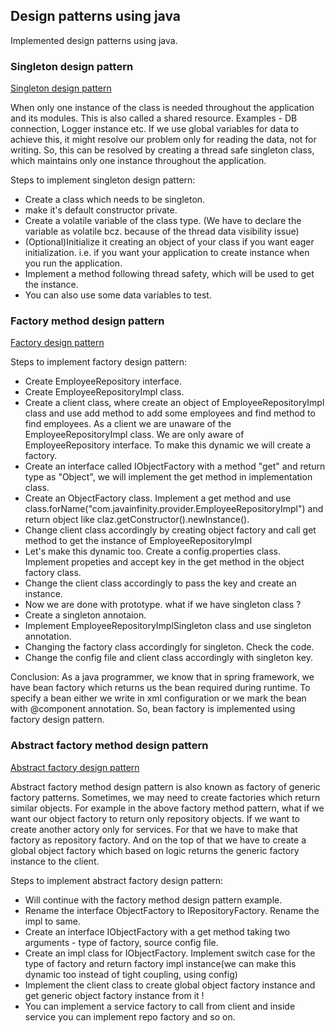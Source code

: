 ## Design patterns using java
Implemented design patterns using java.

### Singleton design pattern
[Singleton design pattern](https://github.com/ayon-das/design-patterns-using-java/tree/main/singleton-design-pattern)

When only one instance of the class is needed throughout the application and its modules. This is also called a shared resource.
Examples - DB connection, Logger instance etc. If we use global variables for data to achieve this, it might resolve our problem
only for reading the data, not for writing. So, this can be resolved by creating a thread safe singleton class, which maintains only one instance throughout the application.

Steps to implement singleton design pattern:
- Create a class which needs to be singleton.
- make it's default constructor private.
- Create a volatile variable of the class type. (We have to declare the variable as volatile bcz. because of the thread data visibility issue)
- (Optional)Initialize it creating an object of your class if you want eager initialization. i.e. if you want your application to create instance when you run the application.
- Implement a method following thread safety, which will be used to get the instance.
- You can also use some data variables to test.

### Factory method design pattern
[Factory design pattern](https://github.com/ayon-das/design-patterns-using-java/tree/main/factory-design-pattern)

Steps to implement factory design pattern:
- Create EmployeeRepository interface.
- Create EmployeeRepositoryImpl class.
- Create a client class, where create an object of EmployeeRepositoryImpl class and use add method to add some employees and find method to find employees. As a client we are unaware of the EmployeeRepositoryImpl class. We are only aware of EmployeeRepository interface. To make this dynamic we will create a factory.
- Create an interface called IObjectFactory with a method "get" and return type as "Object", we will implement the get method in implementation class.
- Create an ObjectFactory class. Implement a get method and use class.forName("com.javainfinity.provider.EmployeeRepositoryImpl") and return object like claz.getConstructor().newInstance().
- Change client class accordingly by creating object factory and call get method to get the instance of EmployeeRepositoryImpl
- Let's make this dynamic too. Create a config.properties class. Implement propeties and accept key in the get method in the object factory class.
- Change the client class accordingly to pass the key and create an instance.
- Now we are done with prototype. what if we have singleton class ?
- Create a singleton annotaion. 
- Implement EmployeeRepositoryImplSingleton class and use singleton annotation.
- Changing the factory class accordingly for singleton. Check the code.
- Change the config file and client class accordingly with singleton key.

Conclusion: As a java programmer, we know that in spring framework, we have bean factory which returns us the bean required during runtime. To specify a bean either we write in xml configuration or we mark the bean with @component annotation. So, bean factory is implemented using factory design pattern.

### Abstract factory method design pattern
[Abstract factory design pattern](https://github.com/ayon-das/design-patterns-using-java/tree/main/abstract-factory-design-pattern)

Abstract factory method design pattern is also known as factory of generic factory patterns. Sometimes, we may need to create factories which return similar objects.
For example in the above factory method pattern, what if we want our object factory to return only repository objects. If we want to create another actory only 
for services. For that we have to make that factory as repository factory. And on the top of that we have to create a global object factory which based on logic returns
the generic factory instance to the client.

Steps to implement abstract factory design pattern:
- Will continue with the factory method design pattern example.
- Rename the interface ObjectFactory to IRepositoryFactory. Rename the impl to same.
- Create an interface IObjectFactory with a get method taking two arguments - type of factory, source config file.
- Create an impl class for IObjectFactory. Implement switch case for the type of factory and return factory impl instance(we can make this dynamic too instead of tight coupling, using config)
- Implement the client class to create global object factory instance and get generic object factory instance from it !
- You can implement a service factory to call from client and inside service you can implement repo factory and so on.
